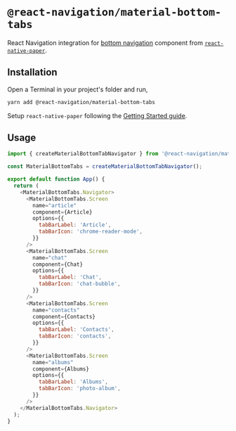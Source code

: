 # `@react-navigation/material-bottom-tabs`

React Navigation integration for [bottom navigation](https://material.io/design/components/bottom-navigation.html) component from [`react-native-paper`](https://callstack.github.io/react-native-paper/bottom-navigation.html).

## Installation

Open a Terminal in your project's folder and run,

```sh
yarn add @react-navigation/material-bottom-tabs
```

Setup `react-native-paper` following the [Getting Started guide](https://callstack.github.io/react-native-paper/getting-started.html).

## Usage

```js
import { createMaterialBottomTabNavigator } from '@react-navigation/material-bottom-tabs';

const MaterialBottomTabs = createMaterialBottomTabNavigator();

export default function App() {
  return (
    <MaterialBottomTabs.Navigator>
      <MaterialBottomTabs.Screen
        name="article"
        component={Article}
        options={{
          tabBarLabel: 'Article',
          tabBarIcon: 'chrome-reader-mode',
        }}
      />
      <MaterialBottomTabs.Screen
        name="chat"
        component={Chat}
        options={{
          tabBarLabel: 'Chat',
          tabBarIcon: 'chat-bubble',
        }}
      />
      <MaterialBottomTabs.Screen
        name="contacts"
        component={Contacts}
        options={{
          tabBarLabel: 'Contacts',
          tabBarIcon: 'contacts',
        }}
      />
      <MaterialBottomTabs.Screen
        name="albums"
        component={Albums}
        options={{
          tabBarLabel: 'Albums',
          tabBarIcon: 'photo-album',
        }}
      />
    </MaterialBottomTabs.Navigator>
  );
}
```
